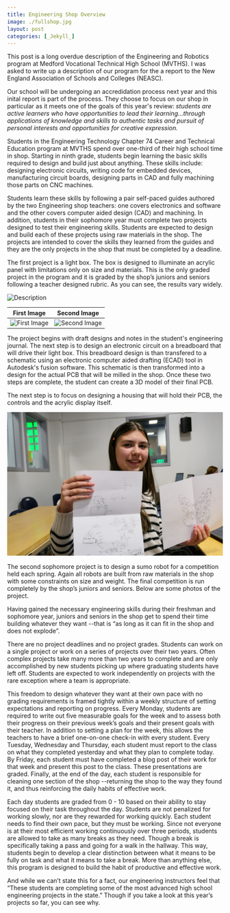 ```yaml
---
title: Engineering Shop Overview
image: ./fullshop.jpg
layout: post
categories: [_Jekyll_]
---
```


This post is a long overdue description of the Engineering and Robotics program at Medford Vocational Technical High School (MVTHS). I was asked to write up a description of our program for the a report to the New England Association of Schools and Colleges (NEASC). 

Our school will be undergoing an accredidation process next year and this inital report is part of the process. They choose to focus on our shop in particular as it meets one of the goals of this year's review: *students are active learners who have opportunities to lead their learning...through applications of knowledge and skills to authentic tasks and pursuit of personal interests and opportunities for creative expression.*

Students in the Engineering Technology Chapter 74 Career and Technical Education program at MVTHS spend over one-third of their high school time in shop. Starting in ninth grade, students begin learning the basic skills required to design and build just about anything. These skills include: designing electronic circuits, writing code for embedded devices, manufacturing circuit boards, designing parts in CAD and fully machining those parts on CNC machines. 

Students learn these skills by following a pair self-paced guides authored by the two Engineering shop teachers: one covers electronics and software and the other covers computer aided design (CAD) and machining. In addition, students in their sophomore year must complete two projects designed to test their engineering skills. Students are expected to design and build each of these projects using raw materials in the shop. The projects are intended to cover the skills they learned from the guides and they are the only projects in the shop that must be completed by a deadline.

The first project is a light box. The box is designed to illuminate an acrylic panel with limitations only on size and materials. This is the only graded project in the program and it is graded by the shop’s juniors and seniors following a teacher designed rubric.  As you can see, the results vary widely.

<img src="https://drive.google.com/uc?export=view&id=1pzuKOy4rDfGrdldxlTtlcKadcTZLLjY3" alt="Description" width="300" height="200">

|First Image|Second Image|
|:-:|:-:|
|![First Image](https://photos.app.goo.gl/TnpzuvvSWLeTJyuC6.jpeg?h=750&w=1260)|![Second Image](https://images.pexels.com/photos/1335115/pexels-photo-1335115.jpeg?h=750&w=1260)

The project begins with draft designs and notes in the student's engineering journal. The next step is to design an electronic circuit on a breadboard that will drive their light box. This breadboard design is than transfered to a schematic using an electronic computer aided drafting (ECAD) tool in Autodesk's fusion software. This schematic is then transformed into a design for the actual PCB that will be milled in the shop. Once these two steps are complete, the student can create a 3D model of their final PCB. 

The next step is to focus on designing a housing that will hold their PCB, the controls and the acrylic display itself.

![The Initial Paper Draft](./bfly.jpg)







The second sophomore project is to design a sumo robot for a competition held each spring. Again all robots are built from raw materials in the shop with some constraints on size and weight. The final competition is run completely by the shop’s juniors and seniors. Below are some photos of the project.





Having gained the necessary engineering skills during their freshman and sophomore year, juniors and seniors in the shop get to spend their time building whatever they want --that is “as long as it can fit in the shop and does not explode”. 

There are no project deadlines and no project grades. Students can work on a single project or work on a series of projects over their two years. Often complex projects take many more than two years to complete and are only accomplished by new students picking up where graduating students have left off. Students are expected to work independently on projects with the rare exception where a team is appropriate.

This freedom to design whatever they want at their own pace with no grading requirements is framed tightly within a weekly structure of setting expectations and reporting on progress. Every Monday, students are required to write out five measurable goals for the week and to assess both their progress on their previous week’s goals and their present goals with their teacher. In addition to setting a plan for the week, this allows the teachers to have a brief one-on-one check-in with every student. Every Tuesday, Wednesday and Thursday, each student must report to the class on what they completed yesterday and what they plan to complete today. By Friday, each student must have completed a blog post of their work for that week and present this post to the class. These presentations are graded. Finally, at the end of the day, each student is responsible for cleaning one section of the shop --returning the shop to the way they found it, and thus reinforcing the daily habits of effective work.

Each day students are graded from 0 - 10 based on their ability to stay focused on their task throughout the day. Students are not penalized for working slowly, nor are they rewarded for working quickly. Each student needs to find their own pace, but they must be working. Since not everyone is at their most efficient working continuously over three periods, students are allowed to take as many breaks as they need. Though a break is specifically taking a pass and going for a walk in the hallway. This way, students begin to develop a clear distinction between what it means to be fully on task and what it means to take a break. More than anything else, this program is designed to build the habit of productive and effective work.

And while we can’t state this for a fact, our engineering instructors feel that “These students are completing some of the most advanced high school engineering projects in the state.” Though if you take a look at this year’s projects so far, you can see why. 







